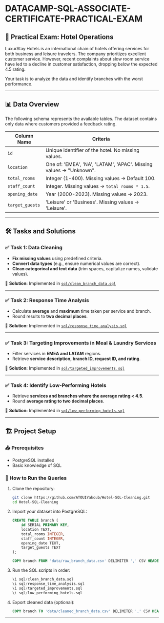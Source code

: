 # DATACAMP-SQL-ASSOCIATE-CERTIFICATE-PRACTICAL-EXAM

## 🏨 Practical Exam: Hotel Operations
LuxurStay Hotels is an international chain of hotels offering services for both business and leisure travelers. The company prioritizes excellent customer service. However, recent complaints about slow room service have led to a decline in customer satisfaction, dropping below the expected 4.5 rating.

Your task is to analyze the data and identify branches with the worst performance.

---

## 📊 Data Overview
The following schema represents the available tables. The dataset contains only data where customers provided a feedback rating.

| Column Name    | Criteria |
|---------------|------------------------------------------------|
| `id`          | Unique identifier of the hotel. No missing values. |
| `location`    | One of: 'EMEA', 'NA', 'LATAM', 'APAC'. Missing values → "Unknown". |
| `total_rooms` | Integer (1-400). Missing values → Default 100. |
| `staff_count` | Integer. Missing values → `total_rooms * 1.5`. |
| `opening_date`| Year (2000-2023). Missing values → 2023. |
| `target_guests` | 'Leisure' or 'Business'. Missing values → 'Leisure'. |

---

## 🛠️ Tasks and Solutions

### ✅ Task 1: Data Cleaning
- **Fix missing values** using predefined criteria.
- **Convert data types** (e.g., ensure numerical values are correct).
- **Clean categorical and text data** (trim spaces, capitalize names, validate values).

💾 **Solution:** Implemented in [`sql/clean_branch_data.sql`](sql/clean_branch_data.sql)

---

### ✅ Task 2: Response Time Analysis
- Calculate **average** and **maximum** time taken per service and branch.
- Round results to **two decimal places**.

💾 **Solution:** Implemented in [`sql/response_time_analysis.sql`](sql/response_time_analysis.sql)

---

### ✅ Task 3: Targeting Improvements in Meal & Laundry Services
- Filter services in **EMEA and LATAM** regions.
- Retrieve **service description, branch ID, request ID, and rating**.

💾 **Solution:** Implemented in [`sql/targeted_improvements.sql`](sql/targeted_improvements.sql)

---

### ✅ Task 4: Identify Low-Performing Hotels
- Retrieve **services and branches where the average rating < 4.5**.
- Round **average rating to two decimal places**.

💾 **Solution:** Implemented in [`sql/low_performing_hotels.sql`](sql/low_performing_hotels.sql)

---

## 🏗️ Project Setup
### 📥 Prerequisites
- PostgreSQL installed
- Basic knowledge of SQL

### 🚀 How to Run the Queries
1. Clone the repository:
   ```bash
   git clone https://github.com/ATOUIYakoub/Hotel-SQL-Cleaning.git
   cd Hotel-SQL-Cleaning
   ```
2. Import your dataset into PostgreSQL:
   ```sql
   CREATE TABLE branch (
       id SERIAL PRIMARY KEY,
       location TEXT,
       total_rooms INTEGER,
       staff_count INTEGER,
       opening_date TEXT,
       target_guests TEXT
   );

   COPY branch FROM 'data/raw_branch_data.csv' DELIMITER ',' CSV HEADER;
   ```
3. Run the SQL scripts in order:
   ```sql
   \i sql/clean_branch_data.sql
   \i sql/response_time_analysis.sql
   \i sql/targeted_improvements.sql
   \i sql/low_performing_hotels.sql
   ```
4. Export cleaned data (optional):
   ```sql
   COPY branch TO 'data/cleaned_branch_data.csv' DELIMITER ',' CSV HEADER;
   ```

---

